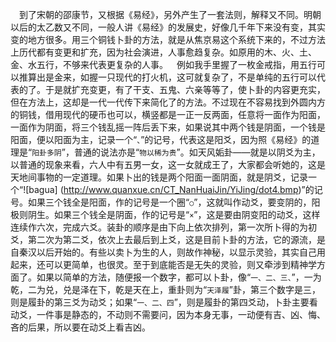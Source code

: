 &emsp;到了宋朝的邵康节，又根据《易经》，另外产生了一套法则，解释又不同。明朝以后的太乙数又不同，一般人讲《易经》的发展史，好像几千年下来没有变，其实变的地方很多。用三个铜钱卜卦的方法，就是从焦京易这个系统下来的，不过方法上历代都有变更和扩充，因为社会演进，人事愈趋复杂。如原用的木、火、土、金、水五行，不够来代表更复杂的人事。&emsp;例如我手里握了一枚金戒指，用五行可以推算出是金来，如握一只现代的打火机，这可就复杂了，不是单纯的五行可以代表的了。于是就扩充变更，有了干支、五鬼、六亲等等了，使卜卦的内容更充实，但在方法上，这却是一代一代传下来简化了的方法。不过现在不容易找到外圆内方的铜钱，借用现代的硬币也可以，横竖都是一正一反两面，任意将一面作为阳面，一面作为阴面，将三个钱乱摇一阵后丢下来，如果说其中两个钱是阴面，一个钱是阳面，便以阳面为主，记录一个“``、``”的记号，代表这是阳爻，因为照《易经》的道理是“``阳卦多阴``”，普通的说法亦是“``物以稀为贵``”。如天风姤卦——就是以阴爻为主，以普通的现象来看，六人中有五男一女，这一女就成王了，大家都会听她的，这是天地间事物的一定道理。如果卜出的钱是两个阳面一面阴面，就是阴爻，记录一个“![bagua] (http://www.quanxue.cn/CT_NanHuaiJin/YiJing/dot4.bmp)”的记号。如果三个钱全是阳面，作的记号是一个圈“``○``”，这就叫作动爻，要变阴的，阳极则阴生。如果三个钱全是阴面，作的记号是“``×``”，这是要由阴变阳的动爻，这样连续作六次，完成六爻。装卦的顺序是由下向上依次排列，第一次所卜得的为初爻，第二次为第二爻，依次上去最后到上爻，这是目前卜卦的方法，它的源流，是自秦汉以后开始的。有些以卖卜为生的人，则故作神秘，以显示灵验，其实自己用起来，还可以更简单，也很灵。至于到底能否是无失的灵验，则又牵涉到精神学方面了。如果以简单的方法，随便报一个数字，都可以卜卦，像“``一、二、三、``”，一为乾，二为兑，兑是泽在下，乾是天在上，重卦则为“``天泽履``”卦，第三个数字是三，则是履卦的第三爻为动爻；如果“``一、二、四``”，则是履卦的第四爻动，卜卦主要看动爻，一件事是静态的，不动则不需要问，因为本身无事，一动便有吉、凶、悔、吝的后果，所以要在动爻上看吉凶。